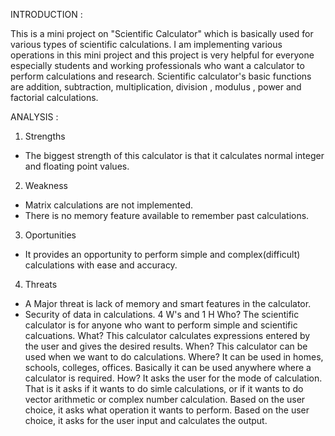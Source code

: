 
INTRODUCTION :

This is a mini project on "Scientific Calculator" which is basically used for various types of scientific calculations.
I am implementing various operations in this mini project and this project  is very helpful for everyone especially 
students and working professionals who want a calculator to perform calculations and research.
Scientific calculator's basic functions are addition, subtraction, multiplication, division , modulus , power and factorial calculations.


ANALYSIS :
1. Strengths
* The biggest strength of this calculator is that it calculates normal integer and floating point values.
2. Weakness
* Matrix calculations are not implemented.
* There is no memory feature available to remember past calculations.
3. Oportunities
* It provides an opportunity to perform simple and complex(difficult) calculations with ease and accuracy.
4. Threats
* A Major threat is lack of memory and smart features in the calculator.
* Security of data in calculations.
4 W's and 1 H
Who?
The scientific calculator is for anyone who want to perform simple and scientific calcuations.
What?
This calculator calculates expressions entered by the user and gives the desired results.
When?
This calculator can be used when we want to do calculations.
Where?
It can be used in homes, schools, colleges, offices. Basically it can be used anywhere where a calculator is required.
How?
It asks the user for the mode of calculation. That is it asks if it wants to do simle calculations, or if it wants to do vector arithmetic or complex number calculation. Based on the user choice, it asks what operation it wants to perform. Based on the user choice, it asks for the user input and calculates the output.
